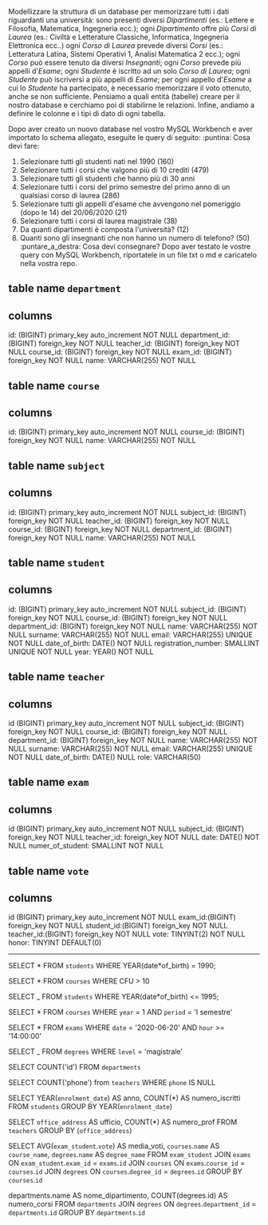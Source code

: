 Modellizzare la struttura di un database per memorizzare tutti i dati riguardanti una università:
sono presenti diversi _Dipartimenti_ (es.: Lettere e Filosofia, Matematica, Ingegneria ecc.);
ogni _Dipartimento_ offre più _Corsi di Laurea_ (es.: Civiltà e Letterature Classiche, Informatica, Ingegneria Elettronica ecc..)
ogni _Corso di Laurea_ prevede diversi _Corsi_ (es.: Letteratura Latina, Sistemi Operativi 1, Analisi Matematica 2 ecc.);
ogni _Corso_ può essere tenuto da diversi _Insegnanti_;
ogni _Corso_ prevede più appelli d'_Esame_;
ogni _Studente_ è iscritto ad un solo _Corso di Laurea_;
ogni _Studente_ può iscriversi a più appelli di _Esame_;
per ogni appello d'_Esame_ a cui lo _Studente_ ha partecipato, è necessario memorizzare il voto ottenuto, anche se non sufficiente. Pensiamo a quali entità (tabelle) creare per il nostro database e cerchiamo poi di stabilirne le relazioni. Infine, andiamo a definire le colonne e i tipi di dato di ogni tabella.

Dopo aver creato un nuovo database nel vostro MySQL Workbench e aver importato lo schema allegato, eseguite le query di seguito:
:puntina: Cosa devi fare:

1. Selezionare tutti gli studenti nati nel 1990 (160)
2. Selezionare tutti i corsi che valgono più di 10 crediti (479)
3. Selezionare tutti gli studenti che hanno più di 30 anni
4. Selezionare tutti i corsi del primo semestre del primo anno di un qualsiasi corso di laurea (286)
5. Selezionare tutti gli appelli d'esame che avvengono nel pomeriggio (dopo le 14) del 20/06/2020 (21)
6. Selezionare tutti i corsi di laurea magistrale (38)
7. Da quanti dipartimenti è composta l'università? (12)
8. Quanti sono gli insegnanti che non hanno un numero di telefono? (50)
   :puntare_a_destra: Cosa devi consegnare?
   Dopo aver testato le vostre query con MySQL Workbench, riportatele in un file txt o md e caricatelo nella vostra repo.

## table name `department`

## columns

id: (BIGINT) primary_key auto_increment NOT NULL
department_id: (BIGINT) foreign_key NOT NULL
teacher_id: (BIGINT) foreign_key NOT NULL
course_id: (BIGINT) foreign_key NOT NULL
exam_id: (BIGINT) foreign_key NOT NULL
name: VARCHAR(255) NOT NULL

## table name `course`

## columns

id: (BIGINT) primary_key auto_increment NOT NULL
course_id: (BIGINT) foreign_key NOT NULL
name: VARCHAR(255) NOT NULL

## table name `subject`

## columns

id: (BIGINT) primary_key auto_increment NOT NULL
subject_id: (BIGINT) foreign_key NOT NULL
teacher_id: (BIGINT) foreign_key NOT NULL
course_id: (BIGINT) foreign_key NOT NULL
department_id: (BIGINT) foreign_key NOT NULL
name: VARCHAR(255) NOT NULL

## table name `student`

## columns

id: (BIGINT) primary_key auto_increment NOT NULL
subject_id: (BIGINT) foreign_key NOT NULL
course_id: (BIGINT) foreign_key NOT NULL
department_id: (BIGINT) foreign_key NOT NULL
name: VARCHAR(255) NOT NULL
surname: VARCHAR(255) NOT NULL
email: VARCHAR(255) UNIQUE NOT NULL
date_of_birth: DATE() NOT NULL
registration_number: SMALLINT UNIQUE NOT NULL
year: YEAR() NOT NULL

## table name `teacher`

## columns

id (BIGINT) primary_key auto_increment NOT NULL
subject_id: (BIGINT) foreign_key NOT NULL
course_id: (BIGINT) foreign_key NOT NULL
department_id: (BIGINT) foreign_key NOT NULL
name: VARCHAR(255) NOT NULL
surname: VARCHAR(255) NOT NULL
email: VARCHAR(255) UNIQUE NOT NULL
date_of_birth: DATE() NULL
role: VARCHAR(50)

## table name `exam`

## columns

id (BIGINT) primary_key auto_increment NOT NULL
subject_id: (BIGINT) foreign_key NOT NULL
teacher_id: foreign_key NOT NULL
date: DATE() NOT NULL
numer_of_student: SMALLINT NOT NULL

## table name `vote`

## columns

id (BIGINT) primary_key auto_increment NOT NULL
exam_id:(BIGINT) foreign_key NOT NULL
student_id:(BIGINT) foreign_key NOT NULL
teacher_id:(BIGINT) foreign_key NOT NULL
vote: TINYINT(2) NOT NULL
honor: TINYINT DEFAULT(0)

---

SELECT \*
FROM `students` WHERE YEAR(date\*of_birth) = 1990;

SELECT \* FROM `courses` WHERE CFU > 10

SELECT \_ FROM `students` WHERE YEAR(date\*of_birth) <= 1995;

SELECT \* FROM `courses`
WHERE `year` = 1
AND `period` = 'I semestre'

SELECT \* FROM `exams`
WHERE `date` = '2020-06-20'
AND `hour` >= '14:00:00'

SELECT \_ FROM `degrees`
WHERE `level` = 'magistrale'

SELECT COUNT('id') FROM `departments`

SELECT COUNT('phone') from `teachers`
WHERE `phone` IS NULL

SELECT YEAR(`enrolment_date`) AS anno,
COUNT(\*) AS numero_iscritti
FROM `students`
GROUP BY YEAR(`enrolment_date`)

SELECT `office_address` AS ufficio,
COUNT(\*) AS numero_prof
FROM `teachers`
GROUP BY (`office_address`)

SELECT AVG(`exam_student`.`vote`) AS media_voti, `courses`.`name` AS `course_name`, `degrees`.`name` AS `degree_name`
FROM `exam_student`
JOIN `exams` ON `exam_student`.`exam_id` = `exams`.`id`
JOIN `courses` ON `exams`.`course_id` = `courses`.`id`
JOIN `degrees` ON `courses`.`degree_id` = `degrees`.`id`
GROUP BY `courses`.`id`

departments.name AS nome_dipartimento,
COUNT(degrees.id) AS numero_corsi FROM `departments`
JOIN `degrees` ON `degrees`.`department_id` = `departments`.`id`
GROUP BY `departments`.`id`
